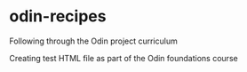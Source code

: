 # odin-recipes
Following through the Odin project curriculum

Creating test HTML file as part of the Odin foundations course